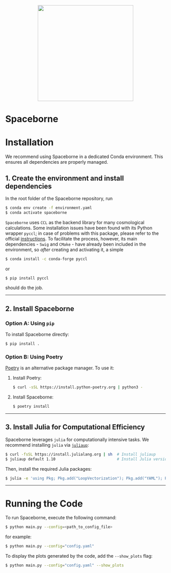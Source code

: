 
<p align="center">
  <img src="https://github.com/user-attachments/assets/1e156ecb-75d5-4004-b768-cbd8edab7940" width="300">
</p>

<!-- ![sb_logo](https://github.com/user-attachments/assets/6c5d9280-70b2-4f66-8bfb-c513317aea06) -->

# Spaceborne

# Installation

We recommend using Spaceborne in a dedicated Conda environment. This ensures all dependencies are properly managed.

## 1. Create the environment and install dependencies

In the root folder of the Spaceborne repository, run

```bash
$ conda env create -f environment.yaml
$ conda activate spaceborne
```

`Spaceborne` uses `CCL` as the backend library for many cosmological calculations. Some installation issues have been found with its Python wrapper `pyccl`; in case of problems with this package, please refer to the official [instructions](https://github.com/LSSTDESC/CCL). To facilitate the process, however, its main dependencies - `Swig` and `CMake` - have already been included in the environment, so *after* creating and activating it, a simple 

```bash
$ conda install -c conda-forge pyccl
```

or

```bash
$ pip install pyccl
```
should do the job.


---

## 2. Install Spaceborne

### Option A: Using `pip`

To install Spaceborne directly:

```bash
$ pip install .
```

### Option B: Using Poetry

[Poetry](https://python-poetry.org/) is an alternative package manager. To use it:

1. Install Poetry:
   ```bash
   $ curl -sSL https://install.python-poetry.org | python3 -
   ```
2. Install Spaceborne:
   ```bash
   $ poetry install
   ```

---

## 3. Install Julia for Computational Efficiency

Spaceborne leverages `julia` for computationally intensive tasks. We recommend installing `julia` via [`juliaup`](https://github.com/JuliaLang/juliaup):

```bash
$ curl -fsSL https://install.julialang.org | sh  # Install juliaup
$ juliaup default 1.10                           # Install Julia version 1.10
```

Then, install the required Julia packages:

```bash
$ julia -e 'using Pkg; Pkg.add("LoopVectorization"); Pkg.add("YAML"); Pkg.add("NPZ")'
```

---

# Running the Code

To run Spaceborne, execute the following command:

```bash
$ python main.py --config=<path_to_config_file>
```

for example:

```bash
$ python main.py --config="config.yaml"
```

To display the plots generated by the code, add the `--show_plots` flag:

```bash
$ python main.py --config="config.yaml" --show_plots
```
